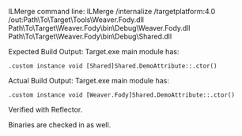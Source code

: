 ILMerge command line:
ILMerge /internalize /targetplatform:4.0 /out:Path\To\Target\Tools\Weaver.Fody.dll Path\To\Target\Weaver.Fody\bin\Debug\Weaver.Fody.dll Path\To\Target\Weaver.Fody\bin\Debug\Shared.dll

Expected Build Output:
Target.exe main module has:

```
.custom instance void [Shared]Shared.DemoAttribute::.ctor()
```

Actual Build Output:
Target.exe main module has:

```
.custom instance void [Weaver.Fody]Shared.DemoAttribute::.ctor()
```

Verified with Reflector.

Binaries are checked in as well.
